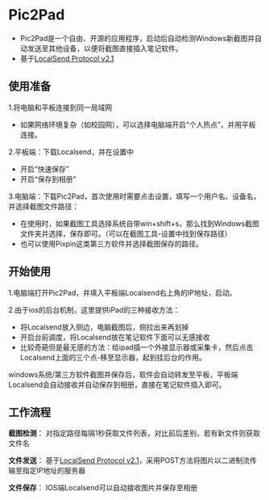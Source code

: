 # Pic2Pad

- Pic2Pad是一个自由、开源的应用程序，启动后自动检测Windows新截图并自动发送至其他设备，以便将截图直接插入笔记软件。
- 基于[LocalSend Protocol v2.1](https://github.com/localsend/protocol)

## 使用准备

1.将电脑和平板连接到同一局域网
 - 如果网络环境复杂（如校园网），可以选择电脑端开启“个人热点”，并用平板连接。

2.平板端：下载Localsend，并在设置中
 - 开启“快速保存”
 - 开启“保存到相册”

3.电脑端：下载Pic2Pad，首次使用时需要点击设置，填写一个用户名、设备名，并选择截图文件路径：
 - 在使用时，如果截图工具选择系统自带win+shift+s，那么找到Windows截图文件夹并选择，保存即可。（可以在截图工具-设置中找到保存路径）
 - 也可以使用Pixpin这类第三方软件并选择截图保存的路径。

## 开始使用

1.电脑端打开Pic2Pad，并填入平板端Localsend右上角的IP地址，启动。

2.由于ios的后台机制，这里提供iPad的三种接收方法：
 - 将Localsend放入侧边，电脑截图后，侧拉出来再划掉
 - 开启台前调度，将Localsend放在笔记软件下面可以无感接收
 - 比较奇葩但是最无感的方法：给ipad插一个外接显示器或采集卡，然后点击Localsend上面的三个点-移至显示器，起到挂后台的作用。

windows系统/第三方软件截图并保存后，软件会自动转发至平板，平板端Localsend会自动接收并自动保存到相册，直接在笔记软件插入即可。

## 工作流程

**截图检测**：
对指定路径每隔1秒获取文件列表，对比前后差别，若有新文件则获取文件名

**文件发送**：
基于[LocalSend Protocol v2.1](https://github.com/localsend/protocol)，采用POST方法将图片以二进制流传输至指定IP地址的服务器

**文件保存**：
IOS端Localsend可以自动接收图片并保存至相册
